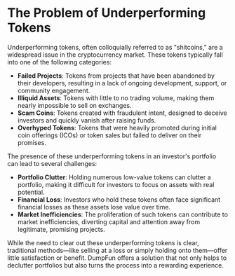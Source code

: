 # The Problem of Underperforming Tokens

Underperforming tokens, often colloquially referred to as "shitcoins," are a widespread issue in the cryptocurrency market. These tokens typically fall into one of the following categories:

- **Failed Projects**: Tokens from projects that have been abandoned by their developers, resulting in a lack of ongoing development, support, or community engagement.
- **Illiquid Assets**: Tokens with little to no trading volume, making them nearly impossible to sell on exchanges.
- **Scam Coins**: Tokens created with fraudulent intent, designed to deceive investors and quickly vanish after raising funds.
- **Overhyped Tokens**: Tokens that were heavily promoted during initial coin offerings (ICOs) or token sales but failed to deliver on their promises.

The presence of these underperforming tokens in an investor's portfolio can lead to several challenges:

- **Portfolio Clutter**: Holding numerous low-value tokens can clutter a portfolio, making it difficult for investors to focus on assets with real potential.
- **Financial Loss**: Investors who hold these tokens often face significant financial losses as these assets lose value over time.
- **Market Inefficiencies**: The proliferation of such tokens can contribute to market inefficiencies, diverting capital and attention away from legitimate, promising projects.

While the need to clear out these underperforming tokens is clear, traditional methods—like selling at a loss or simply holding onto them—offer little satisfaction or benefit. DumpFun offers a solution that not only helps to declutter portfolios but also turns the process into a rewarding experience.